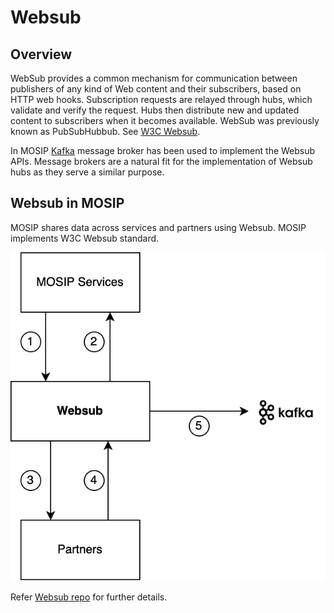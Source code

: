 # Websub

## Overview
WebSub provides a common mechanism for communication between publishers of any kind of Web content and their subscribers, based on HTTP web hooks. Subscription requests are relayed through hubs, which validate and verify the request. Hubs then distribute new and updated content to subscribers when it becomes available. WebSub was previously known as PubSubHubbub. See [W3C Websub](https://www.w3.org/TR/websub/).

In MOSIP [Kafka](https://kafka.apache.org/) message broker has been used to implement the Websub APIs. Message brokers are a natural fit for the implementation of Websub hubs as they serve a similar purpose.

## Websub in MOSIP

MOSIP shares data across services and partners using Websub. MOSIP implements W3C Websub standard.

![](_images/websub.png)

Refer [Websub repo](https://github.com/mosip/websub/tree/1.2.0-rc2) for further details.








